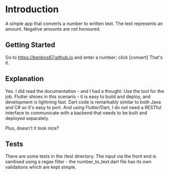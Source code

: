 # Introduction

A simple app that converts a number to written text.
The text represents an amount. Negative amounts are not honoured.

## Getting Started

Go to https://benbos67.github.io and enter a number; click [convert]
That's it.

## Explanation

Yes. I did read the documentation - and I had a thought:
Use the tool for the job. Flutter shines in this scenario - it is easy to build and deploy,
and development is lightning fast.
Dart code is remarkably similar to both Java and C# so it's easy to port. And using Flutter/Dart, 
I do not need a RESTful interface to communicate with a backend that needs to be built and deployed separately.

Plus, doesn't it look nice?

## Tests

There are some tests in the /test directory. The input via the front end is sanitised using a regex filter - 
the number_to_text.dart file has its own validations which are kept simple.
